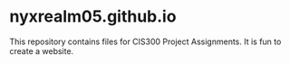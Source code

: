 # nyxrealm05.github.io
This repository contains files for CIS300 Project Assignments.
It is fun to create a website.
